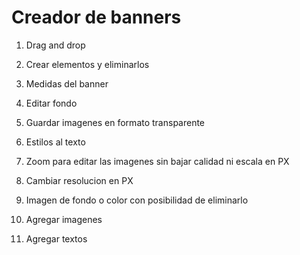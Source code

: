 # Creador de banners

1) Drag and drop

2) Crear elementos y eliminarlos

3) Medidas del banner

4) Editar fondo

5) Guardar imagenes en formato transparente

6) Estilos al texto

7) Zoom para editar las imagenes sin bajar calidad ni escala en PX

8) Cambiar resolucion en PX

9) Imagen de fondo o color con posibilidad de eliminarlo

10) Agregar imagenes

11) Agregar textos


